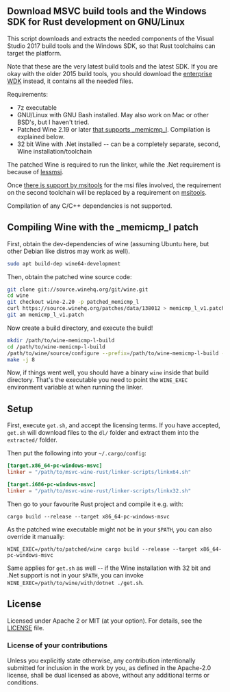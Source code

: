 ## Download MSVC build tools and the Windows SDK for Rust development on GNU/Linux

This script downloads and extracts the needed components of the Visual Studio 2017 build tools and the Windows SDK,
so that Rust toolchains can target the platform.

Note that these are the very latest build tools and the latest SDK. If you are okay with the older 2015 build tools,
you should download the [enterprise WDK](https://developer.microsoft.com/en-us/windows/hardware/license-terms-enterprise-wdk-1703) instead,
it contains all the needed files.

Requirements:

* 7z executable
* GNU/Linux with GNU Bash installed. May also work on Mac or other BSD's, but I haven't tried.
* Patched Wine 2.19 or later [that supports _memicmp_l](https://bugs.winehq.org/show_bug.cgi?id=43884). Compilation is explained below.
* 32 bit Wine with .Net installed -- can be a completely separate, second, Wine installation/toolchain

The patched Wine is required to run the linker, while the .Net requirement is because of [lessmsi](http://lessmsi.activescott.com/).

Once [there is support by msitools](https://bugzilla.gnome.org/show_bug.cgi?id=789020) for the msi files involved,
the requirement on the second toolchain will be replaced by a requirement on [msitools](https://wiki.gnome.org/msitools).

Compilation of any C/C++ dependencies is not supported.

## Compiling Wine with the _memicmp_l patch

First, obtain the dev-dependencies of wine (assuming Ubuntu here, but other Debian like distros may work as well).

```bash
sudo apt build-dep wine64-development
```

Then, obtain the patched wine source code:

```bash
git clone git://source.winehq.org/git/wine.git
cd wine
git checkout wine-2.20 -p patched_memicmp_l
curl https://source.winehq.org/patches/data/138012 > memicmp_l_v1.patch
git am memicmp_l_v1.patch
```

Now create a build directory, and execute the build!

```bash
mkdir /path/to/wine-memicmp-l-build
cd /path/to/wine-memicmp-l-build
/path/to/wine/source/configure --prefix=/path/to/wine-memicmp-l-build --enable-win64
make -j 8
```

Now, if things went well, you should have a binary `wine` inside that build directory. That's the executable you need to point the `WINE_EXEC` environment variable at when running the linker.

## Setup

First, execute `get.sh`, and accept the licensing terms.
If you have accepted, `get.sh` will download files to the `dl/` folder and extract them into the `extracted/` folder.

Then put the following into your `~/.cargo/config`:

```toml
[target.x86_64-pc-windows-msvc]
linker = "/path/to/msvc-wine-rust/linker-scripts/linkx64.sh"

[target.i686-pc-windows-msvc]
linker = "/path/to/msvc-wine-rust/linker-scripts/linkx32.sh"
```

Then go to your favourite Rust project and compile it e.g. with:

```
cargo build --release --target x86_64-pc-windows-msvc
```

As the patched wine executable might not be in your `$PATH`, you can also override it manually:

```
WINE_EXEC=/path/to/patched/wine cargo build --release --target x86_64-pc-windows-msvc
```

Same applies for `get.sh` as well -- if the Wine installation with 32 bit and .Net support is not in your `$PATH`,
you can invoke `WINE_EXEC=/path/to/wine/with/dotnet ./get.sh`.

## License

Licensed under Apache 2 or MIT (at your option). For details, see the [LICENSE](LICENSE) file.

### License of your contributions

Unless you explicitly state otherwise, any contribution intentionally submitted for
inclusion in the work by you, as defined in the Apache-2.0 license,
shall be dual licensed as above, without any additional terms or conditions.
